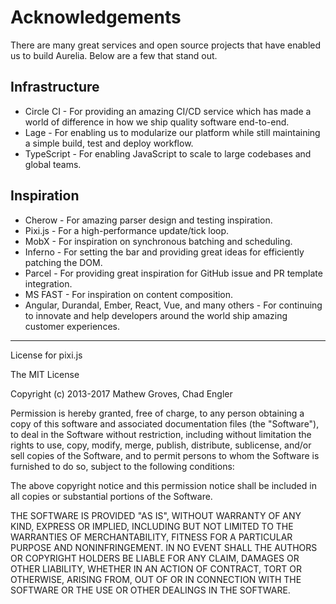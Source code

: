 # Acknowledgements

There are many great services and open source projects that have enabled us to build Aurelia. Below are a few that stand out.

## Infrastructure

* Circle CI - For providing an amazing CI/CD service which has made a world of difference in how we ship quality software end-to-end.
* Lage - For enabling us to modularize our platform while still maintaining a simple build, test and deploy workflow.
* TypeScript - For enabling JavaScript to scale to large codebases and global teams.

## Inspiration

* Cherow - For amazing parser design and testing inspiration.
* Pixi.js - For a high-performance update/tick loop.
* MobX - For inspiration on synchronous batching and scheduling.
* Inferno - For setting the bar and providing great ideas for efficiently patching the DOM.
* Parcel - For providing great inspiration for GitHub issue and PR template integration.
* MS FAST - For inspiration on content composition.
* Angular, Durandal, Ember, React, Vue, and many others - For continuing to innovate and help developers around the world ship amazing customer experiences.

---

License for pixi.js

The MIT License

Copyright (c) 2013-2017 Mathew Groves, Chad Engler

Permission is hereby granted, free of charge, to any person obtaining a copy
of this software and associated documentation files (the "Software"), to deal
in the Software without restriction, including without limitation the rights
to use, copy, modify, merge, publish, distribute, sublicense, and/or sell
copies of the Software, and to permit persons to whom the Software is
furnished to do so, subject to the following conditions:

The above copyright notice and this permission notice shall be included in
all copies or substantial portions of the Software.

THE SOFTWARE IS PROVIDED "AS IS", WITHOUT WARRANTY OF ANY KIND, EXPRESS OR
IMPLIED, INCLUDING BUT NOT LIMITED TO THE WARRANTIES OF MERCHANTABILITY,
FITNESS FOR A PARTICULAR PURPOSE AND NONINFRINGEMENT. IN NO EVENT SHALL THE
AUTHORS OR COPYRIGHT HOLDERS BE LIABLE FOR ANY CLAIM, DAMAGES OR OTHER
LIABILITY, WHETHER IN AN ACTION OF CONTRACT, TORT OR OTHERWISE, ARISING FROM,
OUT OF OR IN CONNECTION WITH THE SOFTWARE OR THE USE OR OTHER DEALINGS IN
THE SOFTWARE.
